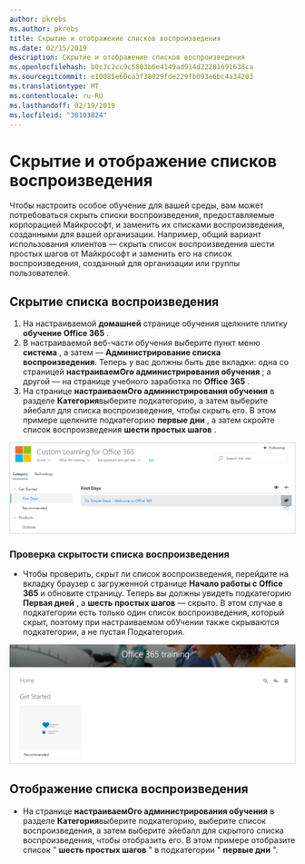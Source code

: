 ```yaml
---
author: pkrebs
ms.author: pkrebs
title: Скрытие и отображение списков воспроизведения
ms.date: 02/15/2019
description: Скрытие и отображение списков воспроизведения
ms.openlocfilehash: b0c3c2cc9c5803b6e4149ad914d22281691638ca
ms.sourcegitcommit: e10085e60ca3f38029fde229fb093e6bc4a34203
ms.translationtype: MT
ms.contentlocale: ru-RU
ms.lasthandoff: 02/19/2019
ms.locfileid: "30103824"
---
```

# <a name="hide-and-show-playlists"></a>Скрытие и отображение списков воспроизведения

Чтобы настроить особое обучение для вашей среды, вам может потребоваться скрыть списки воспроизведения, предоставляемые корпорацией Майкрософт, и заменить их списками воспроизведения, созданными для вашей организации. Например, общий вариант использования клиентов — скрыть список воспроизведения шести простых шагов от Майкрософт и заменить его на список воспроизведения, созданный для организации или группы пользователей. 

## <a name="hide-a-playlist"></a>Скрытие списка воспроизведения

1. На настраиваемой **домашней** странице обучения щелкните плитку **обучение Office 365** .
2. В настраиваемой веб-части обучения выберите пункт меню **система** , а затем — **Администрирование списка воспроизведения**. Теперь у вас должны быть две вкладки: одна со страницей **настраиваемОго администрирования обучения** ; а другой — на странице учебного заработка по **Office 365** . 
3. На странице **настраиваемОго администрирования обучения** в разделе **Категория**выберите подкатегорию, а затем выберите эйебалл для списка воспроизведения, чтобы скрыть его. В этом примере щелкните подкатегорию **первые дни** , а затем скройте список воспроизведения **шести простых шагов** .  

![кг-хидеплайлист. png](media/cg-hideplaylist.png)

### <a name="verify-the-playlist-is-hidden"></a>Проверка скрытости списка воспроизведения
- Чтобы проверить, скрыт ли список воспроизведения, перейдите на вкладку браузер с загруженной странице **Начало работы с Office 365** и обновите страницу. Теперь вы должны увидеть подкатегорию **Первая дней** , а **шесть простых шагов** — скрыто. В этом случае в подкатегории есть только один список воспроизведения, который скрыт, поэтому при настраиваемом обУчении также скрываются подкатегории, а не пустая Подкатегория. 

![кг-хидеплайлистрефреш. png](media/cg-hideplaylistrefresh.png)

## <a name="unhide-a-playlist"></a>Отображение списка воспроизведения

- На странице **настраиваемОго администрирования обучения** в разделе **Категория**выберите подкатегорию, выберите список воспроизведения, а затем выберите эйебалл для скрытого списка воспроизведения, чтобы отобразить его. В этом примере отобразите список " **шесть простых шагов** " в подкатегории " **первые дни** ".  

